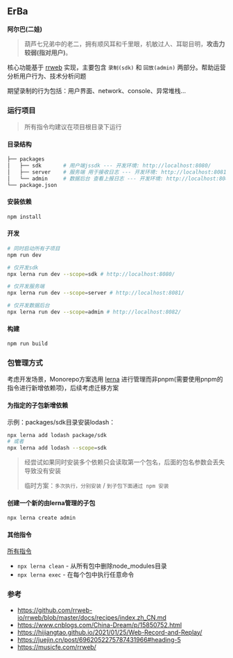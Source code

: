 ## ErBa
**阿尔巴(二娃)**
> 葫芦七兄弟中的老二，拥有顺风耳和千里眼，机敏过人、耳聪目明，**攻击力较弱(指对用户)**。

核心功能基于 [rrweb](https://github.com/rrweb-io/rrweb) 实现，主要包含 `录制(sdk)` 和 `回放(admin)` 两部分。帮助运营分析用户行为、技术分析问题

期望录制的行为包括：用户界面、network、console、异常堆栈...

### 运行项目
> 所有指令均建议在项目根目录下运行

#### 目录结构
```bash
├── packages
│   ├── sdk       # 用户端jssdk --- 开发环境: http://localhost:8080/
│   ├── server    # 服务端 用于接收日志 --- 开发环境: http://localhost:8081/
│   └── admin     # 数据后台 查看上报日志 --- 开发环境: http://localhost:8082/
└── package.json
```

#### 安装依赖
```bash
npm install
```

#### 开发
```bash
# 同时启动所有子项目
npm run dev

# 仅开发sdk
npx lerna run dev --scope=sdk # http://localhost:8080/

# 仅开发服务端
npx lerna run dev --scope=server # http://localhost:8081/

# 仅开发数据后台
npx lerna run dev --scope=admin # http://localhost:8082/
```

#### 构建
```bash
npm run build
```

### 包管理方式
考虑开发场景，Monorepo方案选用 [lerna](https://lerna.js.org/) 进行管理而非pnpm(需要使用pnpm的指令进行新增依赖项)，后续考虑迁移方案

#### 为指定的子包新增依赖
示例：packages/sdk目录安装lodash：
```bash
npx lerna add lodash package/sdk
# 或者
npx lerna add lodash --scope=sdk
```
> 经尝试如果同时安装多个依赖只会读取第一个包名，后面的包名参数会丢失导致没有安装
> 
>临时方案：`多次执行，分别安装` / `到子包下面通过 npm 安装`

#### 创建一个新的由lerna管理的子包
```bash
npx lerna create admin
```


#### 其他指令
[所有指令](https://lerna.js.org/docs/api-reference/commands)

- `npx lerna clean` - 从所有包中删除node_modules目录
- `npx lerna exec` - 在每个包中执行任意命令

### 参考
- https://github.com/rrweb-io/rrweb/blob/master/docs/recipes/index.zh_CN.md
- https://www.cnblogs.com/China-Dream/p/15850752.html
- https://hijiangtao.github.io/2021/01/25/Web-Record-and-Replay/
- https://juejin.cn/post/6962052275787431966#heading-5
- https://musicfe.com/rrweb/
